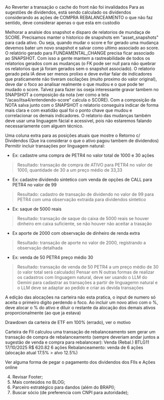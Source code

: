 <!-- 1. Integação pagamento (mercado pago) e permitr o cancelamento da assinatura a qualquer momento na plataforma; -->
<!-- 2. Criar Central de SUPORTE dentro da APP (controle de ticked) por interface e Chat IA; -->
<!-- Resolve Historcio não carregando no backtest -->
Ao Reverter a transação o cache do front não foi invalidados
Para as sugestões de dividendos, está sendo calculado os dividendos considerando as ações de COMPRA REBALANCEAMENTO o que não faz sentido, deve considerar apenas o que esta em custodio

Melhorar a analsie dos snapshot e disparo de relatorios de mundaça de SCORE. Precisamos manter o historico de snapshots em "asset_snapshots" para cada ativo. Ou seja, quando mudar o score e for gerado uma mudança devemos bater um novo snapshot e salvar como ultimo associado ao score. O relatório gerado para FUNDAMENTAL_CHANGE precisa ficar associado ao SNAPSHOT. Com isso a gente mantem a rastreabilidade de todos os relatorios gerados com as mudanças (o FK pode ser null para não quebrar os relatorios que já foram gerados sem o snapshot associado). O relatorio gerado pela IA deve ser menos prolixo e deve evitar falar de indicadores que praticamente não tiveram oscilações (muito proximo do valor original), deve dar o foco ao analisar realmente o que mudou e o que pode ter mudado o score. Talvez para fazer iss oseja interessante gravar tambem no SNAPSHOT a composição da nota (ver como a tela "/acao/itsa4/entendendo-score" calcula o SCORE). Com a composição da NOTA salva junto com o SNAPSHOT o relatorio conseguira indicar de forma mais clara e com exatidão qual foi o ponto chave que mudou e correlacionar os demais indicadores. O relatorio das mudanças também deve usar uma linguagem fácial e acessivel, pois não estaremos falando necessariamente com alguem técnico.

Uma coluna extra para as posições atuais que mostre o Retorno c/ Dividendos (Que ira considerar o que o ativo pagou tambem de dividendos)
Permitir incluir transações por linguagem natural:
- Ex: cadastre uma compra de PETR4 no valor total de 1000 e 30 ações 
> Resultado: transação de compra de ATIVO para PETR4 no valor de 1000, quantidade de 30 a um preço médio de 33,33 
- Ex: cadastre dividendo sintetico com venda de opções de CALL para PETR4 no valor de 99  
> Resultado: cadastro de transação de dividendo no valor de 99 para PETR4 com uma observação extraida para dividendos sintetico
- Ex: saque de 5000 reais
> Resultado: transação de saque do caixa de 5000 reais se houver dinheiro em caixa suficiente, se não houver não aceitar a trasação
- Ex aporte de 2000 com observação de dinheiro de renda extra
> Resultado: transação de aporte no valor de 2000, registrando a observação detalhada
- Ex: venda de 50 PETR4 preço médio 30
> Resultado: transação de venda de 50 PETR4 a um preço médio de 30 (o valor total será calculado)
Pensar em N outras formas de realizar os cadastros com linguagem natural, deve ser usando o LLM do Gemini para cadastrar as transações a partir de linguagemn natural e o LLM deve se adaptar ao pedido e criar as devida transações

A edição das alocações na carteira não esta pratica, o input de numero só aceita o primeiro digito perdendo o foco. Ao incluir um novo ativo com o %, deve alocar o % do ativo e diluir o restante da alocação dos demais ativos proporcionalmente (ao que ja estava)

Drawdown da carteira de ETF em 100% (errado), ver o motivo

Carteira de FII calculou uma transação de rebalanceamento sem gerar um transação de compra de rebalanceamento (sempre deveriam andar juntos a sugestão de venda e compra para rebalancear):
  Venda (Rebal.)
  BTLG11
  17/10/2025
  R$ 620.82
  6 ações
  Rebalanceamento: venda de 6 ações (alocação atual 17.5% > alvo 12.5%)

Ver alguma forma de pegar o pagamento dos dividendos dos FIIs e Ações online


4.  Revisar Footer;
5. Mais conteúdos no BLOG;
6. Parceiro estratégico para dandos (além do BRAPI);
7. Buscar sócio (de preferencia com CNPI para autoridade);